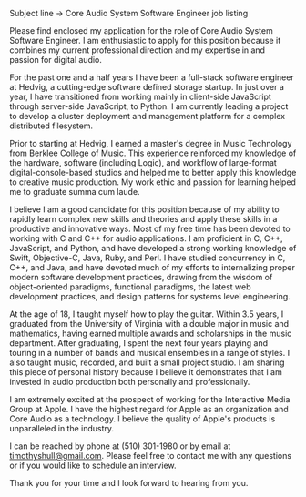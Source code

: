 Subject line -> Core Audio System Software Engineer job listing

Please find enclosed my application for the role of Core Audio System Software Engineer. I am enthusiastic to apply for this position because it combines my current professional direction and my expertise in and passion for digital audio.

For the past one and a half years I have been a full-stack software engineer at Hedvig, a cutting-edge software defined storage startup. In just over a year, I have transitioned from working mainly in client-side JavaScript through server-side JavaScript, to Python. I am currently leading a project to develop a cluster deployment and management platform for a complex distributed filesystem. 


Prior to starting at Hedvig, I earned a master's degree in Music Technology from Berklee College of Music. This experience reinforced my knowledge of the hardware, software (including Logic), and workflow of large-format digital-console-based studios and helped me to better apply this knowledge to creative music production. My work ethic and passion for learning helped me to graduate summa cum laude.

I believe I am a good candidate for this position because of my ability to rapidly learn complex new skills and theories and apply these skills in a productive and innovative ways. Most of my free time has been devoted to working with C and C++ for audio applications. I am proficient in C, C++, JavaScript, and Python, and have developed a strong working knowledge of Swift, Objective-C, Java, Ruby, and Perl. I have studied concurrency in C, C++, and Java, and have devoted much of my efforts to internalizing proper modern software development practices, drawing from the wisdom of object-oriented paradigms, functional paradigms, the latest web development practices, and design patterns for systems level engineering.


At the age of 18, I taught myself how to play the guitar. Within 3.5 years, I graduated from the University of Virginia with a double major in music and mathematics, having earned multiple awards and scholarships in the music department. After graduating, I spent the next four years playing and touring in a number of bands and musical ensembles in a range of styles. I also taught music, recorded, and built a small project studio. I am sharing this piece of personal history because I believe it demonstrates that I am invested in audio production both personally and professionally. 

I am extremely excited at the prospect of working for the Interactive Media Group at Apple.
I have the highest regard for Apple as an organization and Core Audio as a 
technology. I believe the quality of Apple's products is unparalleled in the industry.

I can be reached by phone at (510) 301-1980 or by email at timothyshull@gmail.com. 
Please feel free to contact me with any questions or if you would like to schedule an interview.

Thank you for your time and I look forward to hearing from you.
